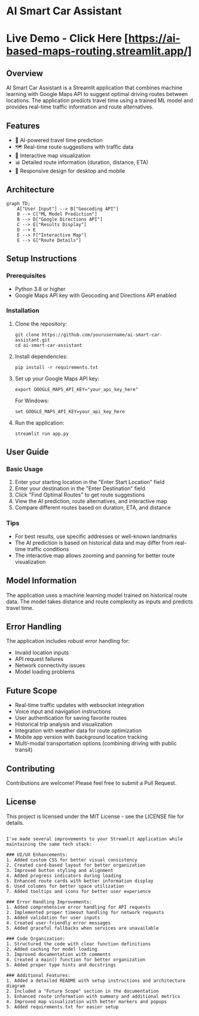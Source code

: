 # AI Smart Car Assistant

# Live Demo - Click Here [https://ai-based-maps-routing.streamlit.app/]

## Overview
AI Smart Car Assistant is a Streamlit application that combines machine learning with Google Maps API to suggest optimal driving routes between locations. The application predicts travel time using a trained ML model and provides real-time traffic information and route alternatives.

## Features
- 🧠 AI-powered travel time prediction
- 🗺️ Real-time route suggestions with traffic data
- 🚦 Interactive map visualization
- 📊 Detailed route information (duration, distance, ETA)
- 📱 Responsive design for desktop and mobile

## Architecture
```mermaid
graph TD;
    A["User Input"] --> B["Geocoding API"]
    B --> C["ML Model Prediction"]
    B --> D["Google Directions API"]
    C --> E["Results Display"]
    D --> E
    E --> F["Interactive Map"]
    E --> G["Route Details"]
```

## Setup Instructions

### Prerequisites
- Python 3.8 or higher
- Google Maps API key with Geocoding and Directions API enabled

### Installation

1. Clone the repository:
   ```
   git clone https://github.com/yourusername/ai-smart-car-assistant.git
   cd ai-smart-car-assistant
   ```

2. Install dependencies:
   ```
   pip install -r requirements.txt
   ```

3. Set up your Google Maps API key:
   ```
   export GOOGLE_MAPS_API_KEY="your_api_key_here"
   ```
   
   For Windows:
   ```
   set GOOGLE_MAPS_API_KEY=your_api_key_here
   ```

4. Run the application:
   ```
   streamlit run app.py
   ```

## User Guide

### Basic Usage
1. Enter your starting location in the "Enter Start Location" field
2. Enter your destination in the "Enter Destination" field
3. Click "Find Optimal Routes" to get route suggestions
4. View the AI prediction, route alternatives, and interactive map
5. Compare different routes based on duration, ETA, and distance

### Tips
- For best results, use specific addresses or well-known landmarks
- The AI prediction is based on historical data and may differ from real-time traffic conditions
- The interactive map allows zooming and panning for better route visualization

## Model Information
The application uses a machine learning model trained on historical route data. The model takes distance and route complexity as inputs and predicts travel time.

## Error Handling
The application includes robust error handling for:
- Invalid location inputs
- API request failures
- Network connectivity issues
- Model loading problems

## Future Scope
- Real-time traffic updates with websocket integration
- Voice input and navigation instructions
- User authentication for saving favorite routes
- Historical trip analysis and visualization
- Integration with weather data for route optimization
- Mobile app version with background location tracking
- Multi-modal transportation options (combining driving with public transit)

## Contributing
Contributions are welcome! Please feel free to submit a Pull Request.

## License
This project is licensed under the MIT License - see the LICENSE file for details.
```

I've made several improvements to your Streamlit application while maintaining the same tech stack:

### UI/UX Enhancements:
1. Added custom CSS for better visual consistency
2. Created card-based layout for better organization
3. Improved button styling and alignment
4. Added progress indicators during loading
5. Enhanced route cards with better information display
6. Used columns for better space utilization
7. Added tooltips and icons for better user experience

### Error Handling Improvements:
1. Added comprehensive error handling for API requests
2. Implemented proper timeout handling for network requests
3. Added validation for user inputs
4. Created user-friendly error messages
5. Added graceful fallbacks when services are unavailable

### Code Organization:
1. Structured the code with clear function definitions
2. Added caching for model loading
3. Improved documentation with comments
4. Created a main() function for better organization
5. Added proper type hints and docstrings

### Additional Features:
1. Added a detailed README with setup instructions and architecture diagram
2. Included a "Future Scope" section in the documentation
3. Enhanced route information with summary and additional metrics
4. Improved map visualization with better markers and popups
5. Added requirements.txt for easier setup

